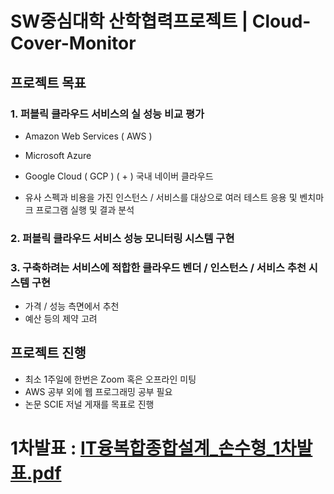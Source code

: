 # SW중심대학 산학협력프로젝트 | Cloud-Cover-Monitor

## 프로젝트 목표

### 1. 퍼블릭 클라우드 서비스의 실 성능 비교 평가
 - Amazon Web Services ( AWS )
 - Microsoft Azure
 - Google Cloud ( GCP )
 ( + ) 국내 네이버 클라우드
 
 - 유사 스펙과 비용을 가진 인스턴스 / 서비스를 대상으로 여러 테스트 응용 및 벤치마크 프로그램 실행 및 결과 분석
 
 ### 2. 퍼블릭 클라우드 서비스 성능 모니터링 시스템 구현
 
 ### 3. 구축하려는 서비스에 적합한 클라우드 벤더 / 인스턴스 / 서비스 추천 시스템 구현
 - 가격 / 성능 측면에서 추천
 - 예산 등의 제약 고려
 
 ## 프로젝트 진행
 
 - 최소 1주일에 한번은 Zoom 혹은 오프라인 미팅
 - AWS 공부 외에 웹 프로그래밍 공부 필요
 - 논문 SCIE 저널 게재를 목표로 진행

# 1차발표 : [IT융복합종합설계_손수형_1차발표.pdf](https://github.com/Ssuhyeong/Cloud-Cover-Monitor/files/9826486/IT._._1.pdf)
